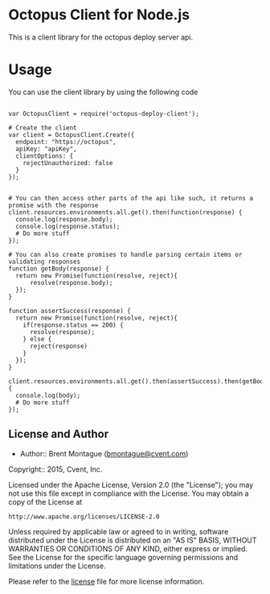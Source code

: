 Octopus Client for Node.js
==========================

This is a client library for the octopus deploy server api.


# Usage

You can use the client library by using the following code

```

var OctopusClient = require('octopus-deploy-client');

# Create the client
var client = OctopusClient.Create({
  endpoint: "https://octopus",
  apiKey: "apiKey",
  clientOptions: {
    rejectUnauthorized: false
  }
});


# You can then access other parts of the api like such, it returns a promise with the response
client.resources.environments.all.get().then(function(response) {
  console.log(response.body);
  console.log(response.status);
  # Do more stuff
});

# You can also create promises to handle parsing certain items or validating responses
function getBody(response) {
  return new Promise(function(resolve, reject){
      resolve(response.body);
  });
}

function assertSuccess(response) {
  return new Promise(function(resolve, reject){
    if(response.status == 200) {
      resolve(response);
    } else {
      reject(response)
    }
  });
}

client.resources.environments.all.get().then(assertSuccess).then(getBody).then(function(body) {
  console.log(body);
  # Do more stuff
});
```

## License and Author

* Author:: Brent Montague (<bmontague@cvent.com>)

Copyright:: 2015, Cvent, Inc.

Licensed under the Apache License, Version 2.0 (the "License");
you may not use this file except in compliance with the License.
You may obtain a copy of the License at

    http://www.apache.org/licenses/LICENSE-2.0

Unless required by applicable law or agreed to in writing, software
distributed under the License is distributed on an "AS IS" BASIS,
WITHOUT WARRANTIES OR CONDITIONS OF ANY KIND, either express or implied.
See the License for the specific language governing permissions and
limitations under the License.

Please refer to the [license](LICENSE.md) file for more license information.
